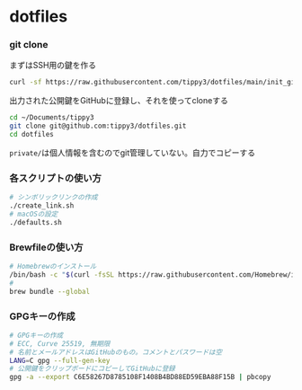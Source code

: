 # dotfiles

### git clone

まずはSSH用の鍵を作る

```zsh
curl -sf https://raw.githubusercontent.com/tippy3/dotfiles/main/init_github.sh | sh -
```

出力された公開鍵をGitHubに登録し、それを使ってcloneする

```zsh
cd ~/Documents/tippy3
git clone git@github.com:tippy3/dotfiles.git
cd dotfiles
```

`private/`は個人情報を含むのでgit管理していない。自力でコピーする

### 各スクリプトの使い方

```zsh
# シンボリックリンクの作成
./create_link.sh
# macOSの設定
./defaults.sh
```

### Brewfileの使い方

```zsh
# Homebrewのインストール
/bin/bash -c "$(curl -fsSL https://raw.githubusercontent.com/Homebrew/install/HEAD/install.sh)"
# 
brew bundle --global
```

### GPGキーの作成

```zsh
# GPGキーの作成
# ECC, Curve 25519, 無期限
# 名前とメールアドレスはGitHubのもの。コメントとパスワードは空
LANG=C gpg --full-gen-key
# 公開鍵をクリップボードにコピーしてGitHubに登録
gpg -a --export C6E58267D8785108F1408B4BD88ED59EBA88F15B | pbcopy
```

